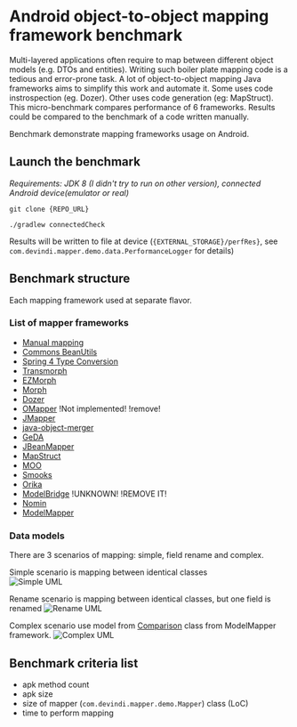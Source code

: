 # Android object-to-object mapping framework benchmark

Multi-layered applications often require to map between different object models (e.g. DTOs and entities). Writing such boiler plate mapping code is a tedious and error-prone task. A lot of object-to-object mapping Java frameworks aims to simplify this work and automate it. Some uses code instrospection (eg. Dozer). Other uses code generation (eg: MapStruct). This micro-benchmark compares performance of 6 frameworks. Results could be compared to the benchmark of a code written manually.  

Benchmark demonstrate mapping frameworks usage on Android.

## Launch the benchmark

_Requirements: JDK 8 (I didn't try to run on other version), connected Android device(emulator or real)_

[//]: <> (todo update repo url after publishing)
`git clone {REPO_URL}` 

`./gradlew connectedCheck`

Results will be written to file at device (`{EXTERNAL_STORAGE}/perfRes}`, see `com.devindi.mapper.demo.data.PerformanceLogger` for details)

[//]: <> (todo how to run specified test on specified mapper)
[//]: <> (todo how to static measurements with grep)
[//]: <> (todo how to open test result pages)

## Benchmark structure

Each mapping framework used at separate flavor.

### List of mapper frameworks
* [Manual mapping]()
* [Commons BeanUtils](http://commons.apache.org/proper/commons-beanutils/)
* [Spring 4 Type Conversion](https://docs.spring.io/spring/docs/4.3.x/spring-framework-reference/html/validation.html#core-convert)
* [Transmorph](https://github.com/cchabanois/transmorph)
* [EZMorph](http://ezmorph.sourceforge.net/)
* [Morph](http://morph.sourceforge.net/)
* [Dozer](http://dozer.sourceforge.net/)
* [OMapper](https://code.google.com/archive/p/omapper/) !Not implemented! !remove!
* [JMapper](https://github.com/jmapper-framework/jmapper-core)
* [java-object-merger](https://sourceforge.net/projects/javaobjectmerger/)
* [GeDA](http://www.inspire-software.com/confluence/display/GeDA/GeDA+-+Generic+DTO+Assembler)
* [JBeanMapper](http://jbeanmapper.sourceforge.net/)
* [MapStruct](http://mapstruct.org/)
* [MOO](https://github.com/geoffreywiseman/Moo)
* [Smooks](http://www.smooks.org/)
* [Orika](http://orika-mapper.github.io/orika-docs/)
* [ModelBridge]() !UNKNOWN! !REMOVE IT!
* [Nomin](http://nomin.sourceforge.net/)
* [ModelMapper](http://modelmapper.org/)

### Data models

There are 3 scenarios of mapping: simple, field rename and complex.

Simple scenario is mapping between identical classes  
![Simple UML](https://bitbucket.org/mikhin/comparison-demo/raw/f72ed17b30b1d2bc2a7567053b2f3485e55f3a67/uml/simple.png)

Rename scenario is mapping between identical classes, but one field is renamed
![Rename UML](https://bitbucket.org/mikhin/comparison-demo/raw/f72ed17b30b1d2bc2a7567053b2f3485e55f3a67/uml/rename.png)

Complex scenario use model from [Comparison](https://github.com/jhalterman/modelmapper/blob/master/core/src/test/java/org/modelmapper/performance/Comparison.java) class from ModelMapper framework.
![Complex UML](https://bitbucket.org/mikhin/comparison-demo/raw/f72ed17b30b1d2bc2a7567053b2f3485e55f3a67/uml/complex.png)

[//]: <> (todo describe instrumented and unit tests)

## Benchmark criteria list

* apk method count
* apk size
* size of mapper (`com.devindi.mapper.demo.Mapper`) class (LoC)
* time to perform mapping

[//]: <> (todo credits, contributing, result)

